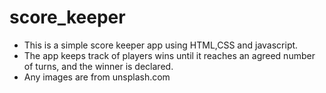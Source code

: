 # score_keeper

- This is a simple score keeper app using HTML,CSS and javascript.
- The app keeps track of players wins until it reaches an agreed number of turns, and the winner is declared.
- Any images are from unsplash.com

